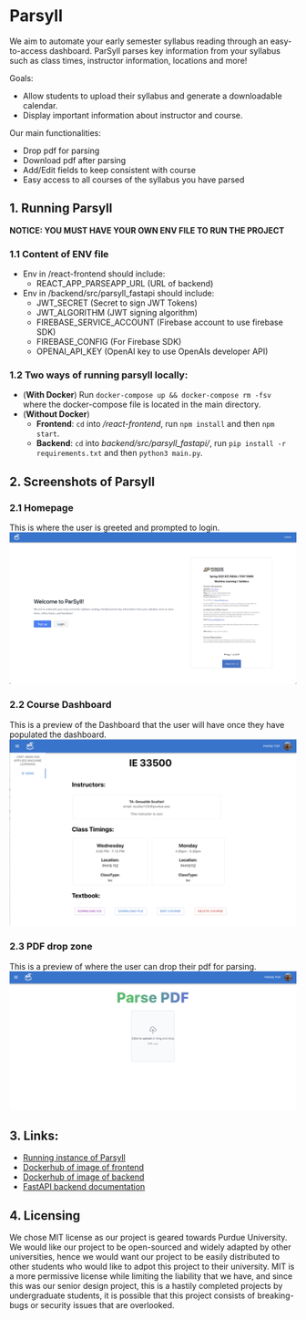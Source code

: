 # Parsyll
We aim to automate your early semester syllabus reading through an easy-to-access dashboard. ParSyll parses key information from your syllabus such as class times, instructor information, locations and more!

Goals:
- Allow students to upload their syllabus and generate a downloadable calendar.
- Display important information about instructor and course.

Our main functionalities:
- Drop pdf for parsing
- Download pdf after parsing
- Add/Edit fields to keep consistent with course
- Easy access to all courses of the syllabus you have parsed

## 1. Running Parsyll
**NOTICE: YOU MUST HAVE YOUR OWN ENV FILE TO RUN THE PROJECT**
### 1.1 Content of ENV file
* Env in /react-frontend should include:
  * REACT_APP_PARSEAPP_URL (URL of backend)
* Env in /backend/src/parsyll_fastapi should include:
  * JWT_SECRET (Secret to sign JWT Tokens)
  * JWT_ALGORITHM (JWT signing algorithm)
  * FIREBASE_SERVICE_ACCOUNT (Firebase account to use firebase SDK)
  * FIREBASE_CONFIG (For Firebase SDK)
  * OPENAI_API_KEY (OpenAI key to use OpenAIs developer API)
 
### 1.2 Two ways of running parsyll locally:
* (**With Docker**) Run `docker-compose up && docker-compose rm -fsv` where the docker-compose file is located in the main directory.
* (**Without Docker**) 
    *  **Frontend**: `cd` into */react-frontend*, run `npm install` and then `npm start`.
    *  **Backend**: `cd` into *backend/src/parsyll_fastapi/*, run `pip install -r requirements.txt` and then `python3 main.py`.

## 2. Screenshots of Parsyll

### 2.1 Homepage
This is where the user is greeted and prompted to login.
![alt text](misc/parsyll_homepage.png)

### 2.2 Course Dashboard
This is a preview of the Dashboard that the user will have once they have populated the dashboard.
![alt text](misc/parsyll_dashboard.png)

### 2.3 PDF drop zone
This is a preview of where the user can drop their pdf for parsing.
![alt text](misc/parsyll_parse_pdf.png)

## 3. Links:
* [Running instance of Parsyll](http://ec2-18-212-172-90.compute-1.amazonaws.com/)
* [Dockerhub of image of frontend](https://hub.docker.com/repository/docker/werunm/parsyll_react_frontend/general)
* [Dockerhub of image of backend](https://hub.docker.com/repository/docker/werunm/parsyll_fastapi_backend/general)
* [FastAPI backend documentation](http://ec2-52-23-239-84.compute-1.amazonaws.com/docs)

## 4. Licensing
We chose MIT license as our project is geared towards Purdue University. We would like our project to be open-sourced and widely adapted by other universities, hence we would want our project to be easily distributed to other students who would like to adpot this project to their university. MIT is a more permissive license while limiting the liability that we have, and since this was our senior design project, this is a hastily completed projects by undergraduate students, it is possible that this project consists of breaking-bugs or security issues that are overlooked.
